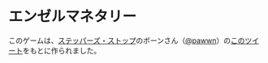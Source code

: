 # エンゼルマネタリー

このゲームは、[ステッパーズ・ストップ](http://stst.cocot.jp/)のポーンさん（[@pawwn](https://twitter.com/pawwn)）の[このツイート](https://twitter.com/pawwn/status/936229335949746176)をもとに作られました。
